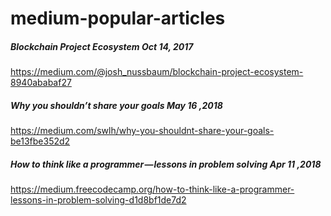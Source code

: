 # medium-popular-articles

##### Blockchain Project Ecosystem Oct 14, 2017
https://medium.com/@josh_nussbaum/blockchain-project-ecosystem-8940ababaf27 

##### Why you shouldn’t share your goals May 16 ,2018
https://medium.com/swlh/why-you-shouldnt-share-your-goals-be13fbe352d2

##### How to think like a programmer — lessons in problem solving Apr 11 ,2018
https://medium.freecodecamp.org/how-to-think-like-a-programmer-lessons-in-problem-solving-d1d8bf1de7d2
 

